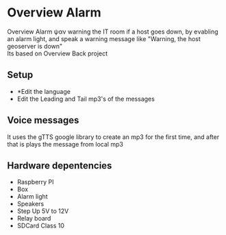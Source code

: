# Overview Alarm
Overview Alarm ψαν warning the IT room if a host goes down, by eνabling an alarm light, and speak a warning message like "Warning, the host geoserver is down"   
Its based on Overview Back project   

## Setup
* *Edit the language
* Edit the Leading and Tail mp3's of the messages 

## Voice messages
It uses the gTTS google library to create an mp3 for the first time, and after that is plays the message from local mp3  

## Hardware depentencies
* Raspberry PI
* Box
* Alarm light
* Speakers
* Step Up 5V to 12V
* Relay board
* SDCard Class 10


